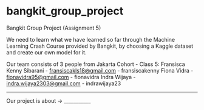 # bangkit_group_project
Bangkit Group Project (Assignment 5)

We need to learn what we have learned so far through the Machine Learning Crash Course provided by Bangkit,
by choosing a Kaggle dataset and create our own model for it.

Our team consists of 3 people from Jakarta Cohort - Class 5:
Fransisca Kenny Sibarani - fransiscakls18@gmail.com - fransiscakenny
Fiona Vidra - fionavidra95@gmail.com - fionavidra
Indra Wijaya - indra.wijaya2303@gmail.com - indrawijaya23

________

Our project is about -> ___________
